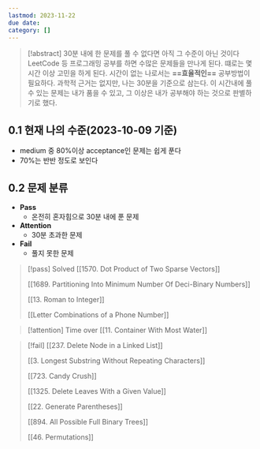 ```yaml
---
lastmod: 2023-11-22
due date: 
category: []
---
```

> [!abstract] 30분 내에 한 문제를 풀 수 없다면 아직 그 수준이 아닌 것이다
> LeetCode 등 프로그래밍 공부를 하면 수많은 문제들을 만나게 된다. 떄로는 몇시간 이상 고민을 하게 된다. 시간이 없는 나로서는 **==효율적인==** 공부방법이 필요하다. 과학적 근거는 없지만, 나는 30분을 기준으로 삼는다. 이 시간내에 풀 수 있는 문제는 내가 품을 수 있고, 그 이상은 내가 공부해야 하는 것으로 판별하기로 했다.

## 0.1 현재 나의 수준(2023-10-09 기준)
- medium 중 80%이상 acceptance인 문제는 쉽게 푼다
- 70%는 반반 정도로 보인다

## 0.2 문제 분류
- **Pass**
	- 온전히 혼자힘으로 30분 내에 푼 문제
- **Attention**
	- 30분 초과한 문제
- **Fail**
	- 풀지 못한 문제

> [!pass] Solved
> [[1570. Dot Product of Two Sparse Vectors]]
> 
> [[1689. Partitioning Into Minimum Number Of Deci-Binary Numbers]]
> 
> [[13. Roman to Integer]]
> 
> [[Letter Combinations of a Phone Number]]





> [!attention] Time over
> [[11. Container With Most Water]]

> [!fail]
> [[237. Delete Node in a Linked List]]
> 
> [[3. Longest Substring Without Repeating Characters]]
> 
> [[723. Candy Crush]]
> 
> [[1325. Delete Leaves With a Given Value]]
> 
> [[22. Generate Parentheses]]
> 
> [[894. All Possible Full Binary Trees]]
> 
> [[46. Permutations]]










